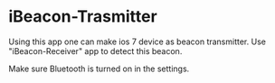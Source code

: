 iBeacon-Trasmitter
==================

Using this app one can make ios 7 device as beacon transmitter. Use "iBeacon-Receiver" app to detect this beacon.

Make sure Bluetooth is turned on in the settings.
